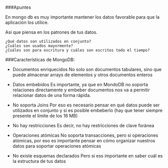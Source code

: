 ###Apuntes

En mongo db es muy importante mantener los datos favorable para que la aplicación los utilice.

Asi que piensa en los patrones de tus datos.

	¿Qué datos son utilizados en conjunto?
	¿Cuáles son usados mayormente?
	¿Cuáles son para escritura y cuáles son escritos todo el tiempo?

###Características de MongoDB:

* Documentos enriquecidos
	No solo son documentos tabulares, sino que puede almacenar arrays de elementos y otros documentos enteros

* Datos embebidos
	Es importante, ya que en MondoDB no soporta relaciones directamente y embeber documentos nos va a permitir relacionar datos de una forma rápida.

* No soporta Joins
	Por eso es necesario pensar en qué datos puede ser utilizados en conjunto y si es posible embeberlo (hay que tener siempre presente el límite de los 16 MB)

* No hay restricciones
	Es decir, no hay restricciones de clave foránea

* Operaciones atómicas
	No soporta transacciones, pero si operaciones atómicas, por eso es importante pensar en cómo organizar nuestros datos para soportar operaciones atómicas

* No existe esquemas declarados
	Pero si ess importante en saber cuál es la estructura de tus datos